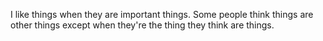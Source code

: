 I like things when they are important things. Some people think things are other things except when they're the thing they think are things.